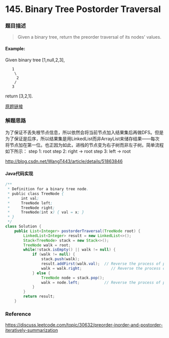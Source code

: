 # 145. Binary Tree Postorder Traversal

### 题目描述

> Given a binary tree, return the preorder traversal of its nodes' values.

#### Example:
Given binary tree [1,null,2,3],

```
   1
    \
     2
    /
   3
 ```

return [3,2,1].

[原题链接](https://leetcode.com/problems/binary-tree-postorder-traversal/description/)

### 解题思路
为了保证不丢失根节点信息，所以依然会将当前节点加入结果集后再做DFS。但是为了保证是后序，所以结果集是用LinkedList而非ArrayList来储存结果——每次将节点加在第一位。也正因为如此，进栈的节点变为右子树而非左子树。简单流程如下所示：
    step 1: root
    step 2: right -> root
    step 3: left -> root

http://blog.csdn.net/WangT443/article/details/51863846

#### Java代码实现
``` java
/**
 * Definition for a binary tree node.
 * public class TreeNode {
 *     int val;
 *     TreeNode left;
 *     TreeNode right;
 *     TreeNode(int x) { val = x; }
 * }
 */
class Solution {
    public List<Integer> postorderTraversal(TreeNode root) {
        LinkedList<Integer> result = new LinkedList<>();
        Stack<TreeNode> stack = new Stack<>();
        TreeNode walk = root;
        while(!stack.isEmpty() || walk != null) {
            if (walk != null) {
                stack.push(walk);
                result.addFirst(walk.val);  // Reverse the process of preorder
                walk = walk.right;             // Reverse the process of preorder
            } else {
                TreeNode node = stack.pop();
                walk = node.left;           // Reverse the process of preorder
            }
        }
        return result;
    }
```

### Reference
https://discuss.leetcode.com/topic/30632/preorder-inorder-and-postorder-iteratively-summarization



